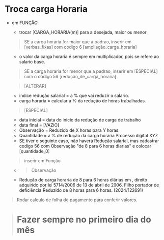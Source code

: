 # Troca carga Horaria
 * em FUNÇÂO
   - trocar [CARGA_HORARIA(m)] para a desejada, maior ou menor
  
   > SE a carga horaria for maior que a padrao, inserir em [verbas_fixas] com codigo 6 [ampliação_carga_horaria]
     - o valor da carga horaria é sempre em multiplicador, pois se refere ao salario base.
  
   > SE a carga horaria for menor que a padrao, inserir em  [ESPECIAL] com o codigo 56 [redução_de_carga_horaria]

    > [ALTERAR]
      - indice redução salarial = a % que vai reduzir o salario.
      - carga horaria = calcular a % da redução de horas trabalhadas.
    > [ESPECIAL]
      - data inicial = data do inicio da redução de carga de trabalho
      - data final = [VAZIO]
      - Observação = Reduzido de X horas para Y horas
      - Quantidade = a % de redução da carga horaria
        Processo digital XYZ

    * SE tiver o seguinte caso, não haverá Redução salarial, mas cadastrar codigo 56 com Observação "de 8 para 6 horas diarias" e colocar [quantidade_0]
 
    > inserir em Função
     - > Observação
    - Redução de carga horaria de 8 para 6 horas diárias em  <data>, direito adquirido por lei 5714/2006 de 13 de abril de 2006.
Filho portador de deficiência 
Reduzido de 8 horas para 6 horas. (2024/122691)
  
  > Rodar calculo de folha de pagamento para conferir valores.


> # Fazer sempre no primeiro dia do mês